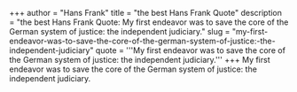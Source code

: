+++
author = "Hans Frank"
title = "the best Hans Frank Quote"
description = "the best Hans Frank Quote: My first endeavor was to save the core of the German system of justice: the independent judiciary."
slug = "my-first-endeavor-was-to-save-the-core-of-the-german-system-of-justice:-the-independent-judiciary"
quote = '''My first endeavor was to save the core of the German system of justice: the independent judiciary.'''
+++
My first endeavor was to save the core of the German system of justice: the independent judiciary.
